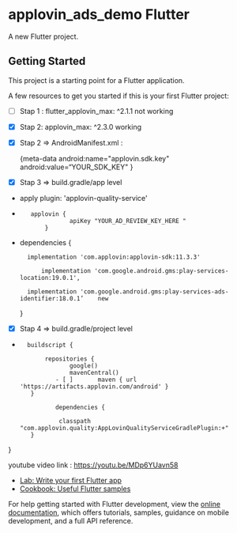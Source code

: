 # applovin_ads_demo Flutter

A new Flutter project.

## Getting Started

This project is a starting point for a Flutter application.

A few resources to get you started if this is your first Flutter project:

- [ ]  Stap 1 :    flutter_applovin_max: ^2.1.1  not working
- [x] Stap 2:    applovin_max: ^2.3.0   working 

		

- [x] Stap 2  =>  AndroidManifest.xml : 

	{meta-data android:name="applovin.sdk.key"
            android:value=“YOUR_SDK_KEY"  }


- [x] Stap 3 => build.gradle/app level

*  apply plugin: 'applovin-quality-service'


*        applovin {
            		apiKey "YOUR_AD_REVIEW_KEY_HERE "  
    	     }


* dependencies {

  		implementation 'com.applovin:applovin-sdk:11.3.3'
		
 	        implementation 'com.google.android.gms:play-services-location:19.0.1',

		implementation 'com.google.android.gms:play-services-ads-identifier:18.0.1’    new
	}



- [x] Stap 4  =>   build.gradle/project level

* 		buildscript {
  			
   			 repositories {
      				google()
        			mavenCentral()
                - [ ]     	maven { url 'https://artifacts.applovin.com/android' }
   		 }

    			dependencies {
      
       			 classpath "com.applovin.quality:AppLovinQualityServiceGradlePlugin:+"
   		 }
}	

youtube video link : https://youtu.be/MDp6YUavn58

- [Lab: Write your first Flutter app](https://docs.flutter.dev/get-started/codelab)
- [Cookbook: Useful Flutter samples](https://docs.flutter.dev/cookbook)

For help getting started with Flutter development, view the
[online documentation](https://docs.flutter.dev/), which offers tutorials,
samples, guidance on mobile development, and a full API reference.
